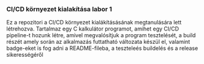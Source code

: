 ### CI/CD környezet kialakítása labor 1
Ez a repozitori a CI/CD környezet kialákításásának megtanulására lett létrehozva. Tartalmaz egy C kalkulátor programot, amihet egy CI/CD pipeline-t hozunk létre, amivel megvalósítjuk a program tesztelését, a build részét amely során az alkalmazás futtatható változata készül el, valamint badge-eket is fog adni a README-fileba, a teszteleés buildelés és a release sikerességéről